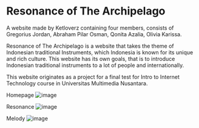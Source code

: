 # Resonance of The Archipelago

A website made by Ketloverz containing four members, consists of Gregorius Jordan, Abraham Pilar Osman, Qonita Azalia, Olivia Karissa.

Resonance of The Archipelago is a website that takes the theme of Indonesian traditional Instruments, which Indonesia is known for its unique and rich culture. This website has its own goals, that is to introduce Indonesian traditional instruments to a lot of people and internationally.

This website originates as a project for a final test for Intro to Internet Technology course in Universitas Multimedia Nusantara.

Homepage
![image](https://github.com/gregoriusjordan/Resonance-of-the-Archipelago-website/assets/81107981/0d651279-1b99-4d15-8489-03b0ecd0fbdf)

Resonance
![image](https://github.com/gregoriusjordan/Resonance-of-the-Archipelago-website/assets/81107981/a251955a-0aee-4692-87d1-ebc2aa22df35)

Melody
![image](https://github.com/gregoriusjordan/Resonance-of-the-Archipelago-website/assets/81107981/5616b5d4-4b38-4a17-a5b9-e375482eae08)





